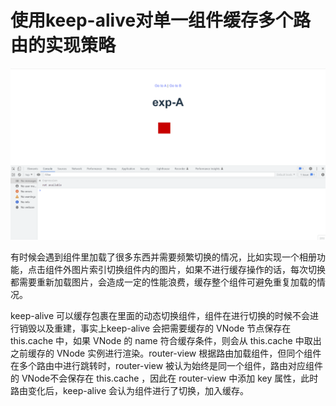 # 使用keep-alive对单一组件缓存多个路由的实现策略
![img](https://github.com/GoodZige/keep-alive-test/blob/master/%E6%BC%94%E7%A4%BA.gif)

有时候会遇到组件里加载了很多东西并需要频繁切换的情况，比如实现一个相册功能，点击组件外图片索引切换组件内的图片，如果不进行缓存操作的话，每次切换都需要重新加载图片，会造成一定的性能浪费，缓存整个组件可避免重复加载的情况。

keep-alive 可以缓存包裹在里面的动态切换组件，组件在进行切换的时候不会进行销毁以及重建，事实上keep-alive 会把需要缓存的 VNode 节点保存在 this.cache 中，如果 VNode 的 name 符合缓存条件，则会从 this.cache 中取出之前缓存的 VNode 实例进行渲染。router-view 根据路由加载组件，但同个组件在多个路由中进行跳转时，router-view 被认为始终是同一个组件，路由对应组件的 VNode不会保存在 this.cache ，因此在 router-view 中添加 key 属性，此时路由变化后，keep-alive 会认为组件进行了切换，加入缓存。


